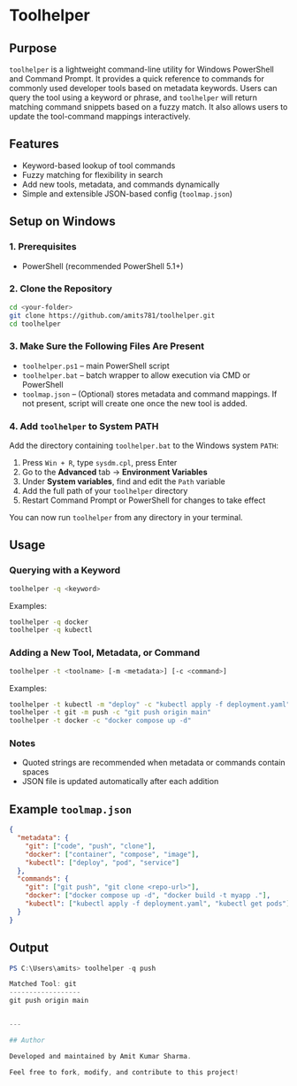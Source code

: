 # Toolhelper

## Purpose

`toolhelper` is a lightweight command-line utility for Windows PowerShell and Command Prompt. It provides a quick reference to commands for commonly used developer tools based on metadata keywords. Users can query the tool using a keyword or phrase, and `toolhelper` will return matching command snippets based on a fuzzy match. It also allows users to update the tool-command mappings interactively.

## Features

* Keyword-based lookup of tool commands
* Fuzzy matching for flexibility in search
* Add new tools, metadata, and commands dynamically
* Simple and extensible JSON-based config (`toolmap.json`)

## Setup on Windows

### 1. Prerequisites

* PowerShell (recommended PowerShell 5.1+)

### 2. Clone the Repository

```bash
cd <your-folder>
git clone https://github.com/amits781/toolhelper.git
cd toolhelper
```

### 3. Make Sure the Following Files Are Present

* `toolhelper.ps1` – main PowerShell script
* `toolhelper.bat` – batch wrapper to allow execution via CMD or PowerShell
* `toolmap.json` – (Optional) stores metadata and command mappings. If not present, script will create one once the new tool is added.

### 4. Add `toolhelper` to System PATH

Add the directory containing `toolhelper.bat` to the Windows system `PATH`:

1. Press `Win + R`, type `sysdm.cpl`, press Enter
2. Go to the **Advanced** tab → **Environment Variables**
3. Under **System variables**, find and edit the `Path` variable
4. Add the full path of your `toolhelper` directory
5. Restart Command Prompt or PowerShell for changes to take effect

You can now run `toolhelper` from any directory in your terminal.

## Usage

### Querying with a Keyword

```bash
toolhelper -q <keyword>
```

Examples:

```bash
toolhelper -q docker
toolhelper -q kubectl
```

### Adding a New Tool, Metadata, or Command

```bash
toolhelper -t <toolname> [-m <metadata>] [-c <command>]
```

Examples:

```bash
toolhelper -t kubectl -m "deploy" -c "kubectl apply -f deployment.yaml"
toolhelper -t git -m push -c "git push origin main"
toolhelper -t docker -c "docker compose up -d"
```

### Notes

* Quoted strings are recommended when metadata or commands contain spaces
* JSON file is updated automatically after each addition

## Example `toolmap.json`

```json
{
  "metadata": {
    "git": ["code", "push", "clone"],
    "docker": ["container", "compose", "image"],
    "kubectl": ["deploy", "pod", "service"]
  },
  "commands": {
    "git": ["git push", "git clone <repo-url>"],
    "docker": ["docker compose up -d", "docker build -t myapp ."],
    "kubectl": ["kubectl apply -f deployment.yaml", "kubectl get pods"]
  }
}
```

## Output

```powershell
PS C:\Users\amits> toolhelper -q push

Matched Tool: git
------------------
git push origin main


---

## Author

Developed and maintained by Amit Kumar Sharma.

Feel free to fork, modify, and contribute to this project!
